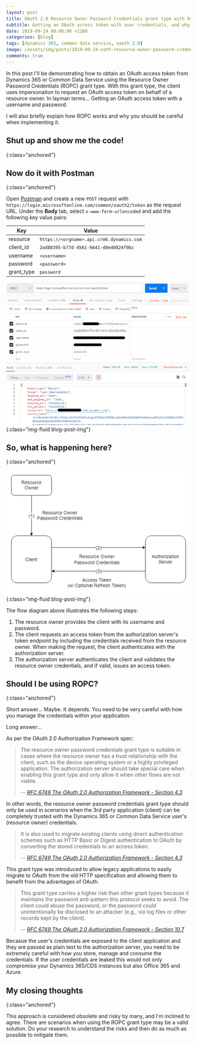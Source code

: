 ```yaml
---
layout: post
title: OAuth 2.0 Resource Owner Password Credentials grant type with Dynamics 365 and CDS
subtitle: Getting an OAuth access token with user credentials, and why you should be careful.
date: 2019-09-24 00:00:00 +1200
categories: [blog]
tags: [dynamics 365, common data service, oauth 2.0]
image: /assets/img/posts/2019-09-24-oath-resource-owner-password-credentials-grant-type-with-d365-and-cds/image.png
comments: true
---
```


In this post I'll be demonstrating how to obtain an OAuth access token from Dynamics 365 or Common Data Service using the Resource Owner Password Credentials (ROPC) grant type. With this grant type, the client uses impersonation to request an OAuth access token on behalf of a resource owner. In layman terms... Getting an OAuth access token with a username and password.

I will also briefly explain how ROPC works and why you should be careful when implementing it.

## Shut up and show me the code!
{:class="anchored"}

<script src="https://gist.github.com/ryanmichaeljames/5082e5ee9439b389094216b8050aa445.js"></script>

## Now do it with Postman
{:class="anchored"}

Open [Postman](https://www.getpostman.com) and create a new `POST` request with `https://login.microsoftonline.com/common/oauth2/token` as the request URL. Under the **Body** tab, select `x-www-form-urlencoded` and add the following key value pairs:

Key | Value
--- | ---
resource | `https://<orgname>.api.crm6.dynamics.com`
client_id | `2ad88395-b77d-4561-9441-d0e40824f9bc`
username | `<username>`
password | `<password>`
grant_type | `password`

![OAuth Resource Owner Password Credential with Postman](/assets/img/posts/2019-09-24-oath-resource-owner-password-credentials-grant-type-with-d365-and-cds/ropc-with-postman.png "OAuth Resource Owner Password Credential with Postman"){:class="img-fluid blog-post-img"}

## So, what is happening here?
{:class="anchored"}

![OAuth Resource Owner Password Credential Grant Flow Chart](/assets/img/posts/2019-09-24-oath-resource-owner-password-credentials-grant-type-with-d365-and-cds/ropc-flow.png "OAuth Resource Owner Password Credential Grant Flow Chart"){:class="img-fluid blog-post-img"}

The flow diagram above illustrates the following steps:
1. The resource owner provides the client with its username and password.
2. The client requests an access token from the authorization server's token endpoint by including the credentials received from the resource owner.  When making the request, the client authenticates with the authorization server.
3. The authorization server authenticates the client and validates the resource owner credentials, and if valid, issues an access token.

## Should I be using ROPC?
{:class="anchored"}

Short answer... Maybe. It depends. You need to be very careful with how you manage the credentials within your application.

Long answer...

As per the OAuth 2.0 Authorization Framework spec:

> The resource owner password credentials grant type is suitable in cases where the resource owner has a trust relationship with the client, such as the device operating system or a highly privileged application. The authorization server should take special care when enabling this grant type and only allow it when other flows are not viable.
>
> -- <cite>[RFC 6749 The OAuth 2.0 Authorization Framework - Section 4.3](https://tools.ietf.org/html/rfc6749#section-4.3)</cite>

In other words, the resource owner password credentials grant type should only be used in scenarios when the 3rd party application (client) can be completely trusted with the Dynamics 365 or Common Data Service user's (resource owner) credentials.

> It is also used to migrate existing clients using direct authentication schemes such as HTTP Basic or Digest authentication to OAuth by converting the stored credentials to an access token.
>
> -- <cite>[RFC 6749 The OAuth 2.0 Authorization Framework - Section 4.3](https://tools.ietf.org/html/rfc6749#section-4.3)</cite>

This grant type was introduced to allow legacy applications to easily migrate to OAuth from the old HTTP specification and allowing them to benefit from the advantages of OAuth.

> This grant type carries a higher risk than other grant types because it maintains the password anti-pattern this protocol seeks to avoid. The client could abuse the password, or the password could unintentionally be disclosed to an attacker (e.g., via log files or other records kept by the client).
>
> -- <cite>[RFC 6749 The OAuth 2.0 Authorization Framework - Section 10.7](https://tools.ietf.org/html/rfc6749#section-10.7)</cite>

Becasue the user's credentials are exposed to the client application and they are passed as plain text to the authorization server, you need to be extremely careful with how you store, manage and consume the credentials. If the user credentials are leaked this would not only compromise your Dynamics 365/CDS instances but also Office 365 and Azure.

## My closing thoughts
{:class="anchored"}

This approach is considered obsolete and risky by many, and I'm inclined to  agree. There are scenarios when using the ROPC grant type may be a valid solution. Do your research to understand the risks and then do as much as possible to mitigate them.
